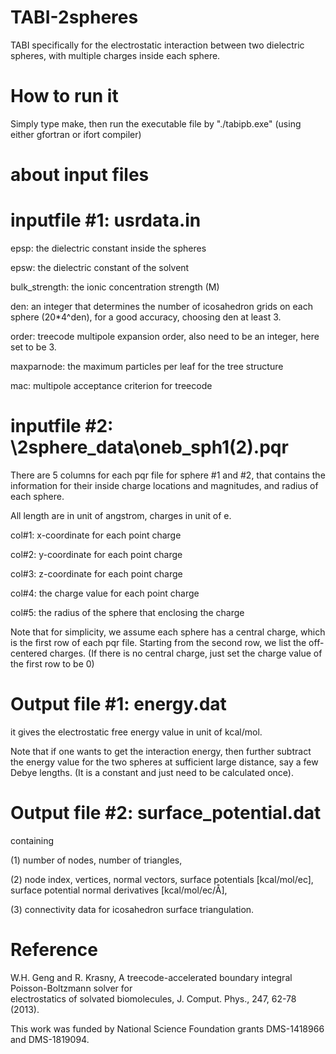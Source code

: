 # TABI-2spheres
TABI specifically for the electrostatic interaction between two dielectric spheres, with multiple charges inside each sphere.

# How to run it
Simply type make, then run the executable	file by "./tabipb.exe"  (using either gfortran or ifort compiler)

# about input files
# inputfile #1: usrdata.in
epsp: the dielectric constant inside the spheres

epsw: the dielectric constant of the solvent

bulk_strength: the ionic concentration strength (M)

den: an integer that determines the number of icosahedron grids on each sphere (20*4^den), for a good accuracy, choosing den at least 3.

order: treecode multipole expansion order, also need to be an integer, here set to be 3.

maxparnode: the maximum particles per leaf for the tree structure

mac: multipole acceptance criterion for treecode

# inputfile #2: \2sphere_data\oneb_sph1(2).pqr
There are 5 columns for each pqr file for sphere #1 and #2, that contains the information for their inside charge locations and magnitudes, and radius of each sphere.

All length are in unit of angstrom, charges in unit of e.

col#1: x-coordinate for each point charge

col#2: y-coordinate for each point charge

col#3: z-coordinate for each point charge

col#4: the charge value for each point charge

col#5: the radius of the sphere that enclosing the charge

Note that for simplicity, we assume each sphere has a central charge, which is the first row of each pqr file. Starting from the second row, we list the off-centered charges. (If there is no central charge, just set the charge value of the first row to be 0)

# Output file #1: energy.dat
it gives the electrostatic free energy value in unit of kcal/mol. 

Note that if one wants to get the interaction energy, then further subtract the energy value for the two spheres at sufficient large distance, say a few Debye lengths. (It is a constant and just need to be calculated once).

# Output file #2: surface_potential.dat
containing	

(1)	number	of	nodes,	number	of	triangles,	

(2)	node	index,	vertices,	normal	vectors,	surface	potentials	[kcal/mol/ec],	surface	
potential	normal	derivatives	[kcal/mol/ec/Å],	

(3)	connectivity	data	for	icosahedron surface	triangulation.	

# Reference
W.H. Geng	 and	 R.	 Krasny,	 A	treecode-accelerated	 boundary	 integral	 Poisson-Boltzmann	 solver	 for	
electrostatics	of	solvated	biomolecules,	J.	Comput.	Phys.,	247,	62-78	(2013).

This work was funded by National Science Foundation grants DMS-1418966 and DMS-1819094.
